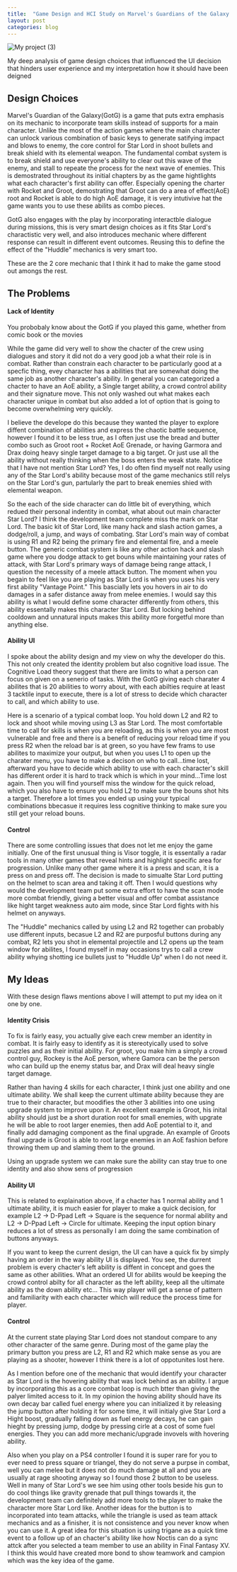 ```yaml
---
title:  "Game Design and HCI Study on Marvel's Guardians of the Galaxy Game"
layout: post
categories: blog
---
```


![My project (3)](https://user-images.githubusercontent.com/29043325/208528633-2985b886-e688-4727-b861-04c79b54863d.png)

My deep analysis of game design choices that influenced the UI decision that hinders user experience and my interpretation how it should have been deigned

## Design Choices

Marvel's Guardian of the Galaxy(GotG) is a game that puts extra emphasis on its mechanic to incorporate team skills instead of supports for a main character. Unlike the most of the action games where the main character can unlock various combination of basic keys to generate satifying impact and blows to enemy, the core control for Star Lord in shoot bullets and break shield with its elemental weapon. The fundamental combat system is to break shield and use everyone's ability to clear out this wave of the enemy, and stall to repeate the process for the next wave of enemies. This is demostrated throughout its initial chapters by as the game hightlights what each character's first ability can offer. Especially opening the charter with Rocket and Groot, demostrating that Groot can do a area of effect(AoE) root and Rocket is able to do high AoE damage, it is very intutivive hat the game wants you to use these abilits as combo pieces. 
   
GotG also engages with the play by incorporating interactble dialogue during missions, this is very smart design choices as it fits Star Lord's charactistic very well, and also introduces mechanic where different response can result in different event outcomes. Reusing this to define the effect of the "Huddle" mechanics is very smart too.

These are the 2 core mechanic that I think it had to make the game stood out amongs the rest.

## The Problems
#### Lack of Identity
You probobaly know about the GotG if you played this game, whether from comic book or the movies

While the game did very well to show the chacter of the crew using dialogues and story it did not do a very good job a what their role is in combat.
Rather than constrain each character to be particularly good at a specfic thing, evey character has a abilities that are somewhat doing the same job as another character's ability. In general you can categorized a chacter to have an AoE ability, a Single target ability, a crowd control ability and their signature move. This not only washed out what makes each character unique in combat but also added a lot of option that is going to become overwhelming very quickly. 

I believe the develope do this because they wanted the player to explore diffent combination of abilities and express the chaotic battle sequence, however I found it to be less true, as I often just use the bread and butter combo such as Groot root + Rocket AoE Grenade, or having Garmora and Drax doing heavy single target damage to a big target. Or just use all the ability without really thinking when the boss enters the weak state. Notice that I have not mention Star Lord? Yes, I do often find myself not really using any of the Star Lord's ability because most of the game mechanics still relys on the Star Lord's gun, partularly the part to break enemies shied with elemental weapon. 

So the each of the side character can do little bit of everything, which redued their personal indentity in combat, what about out main character Star Lord? I think the development team complete miss the mark on Star Lord. The basic kit of Star Lord, like many hack and slash action games, a dodge/roll, a jump, and ways of combating. Star Lord's main way of combat is using R1 and R2 being the primary fire and elemental fire, and a meele button. The generic combat system is like any other action hack and slash game where you dodge attack to get bouns while maintaining your rates of attack, with Star Lord's primary ways of damage being range attack, I question the necessity of a meele attack button. The moment when you begain to feel like you are playing as Star Lord is when you uses his very first ability "Vantage Point." This bascially lets you hovers in air to do damages in a safer distance away from melee enemies. I would say this ability is what I would define some character differently from others, this ability essentally makes this character Star Lord. But locking behind cooldown and unnatural inputs makes this ability more forgetful more than anything else.

#### Ability UI
I spoke about the ability design and my view on why the developer do this. This not only created the identity problem but also cognitive load issue. The Cognitive Load theory suggest that there are limits to what a person can focus on given on a senerio of tasks. With the GotG giving each charater 4 abilites that is 20 abilities to worry about, with each abilties require at least 3 tacktile input to execute, there is a lot of stress to decide which character to call, and which ability to use. 

Here is a scenario of a typical combat loop. You hold down L2 and R2 to lock and shoot while moving using L3 as Star Lord. The most comfortable time to call for skills is when you are reloading, as this is when you are most vulnerable and free and there is a benefit of reducing your reload time if you press R2 when the reload bar is at green, so you have few frams to use abilites to maximize your output, but when you uses L1 to open up the charater menu, you have to make a decison on who to call...time lost, afterward you have to decide which ability to use with each character's skill has different order it is hard to track which is which in your mind...Time lost again. Then you will find yourself miss the window for the quick reload, which you also have to ensure you hold L2 to make sure the bouns shot hits a target. Therefore a lot times you ended up using your typical combinations bbecasue it requires less cognitive thinking to make sure you still get your reload bouns.

#### Control
There are some controlling issues that does not let me enjoy the game initially. One of the first unusual thing is Visor toggle, it is essentally a radar tools in many other games that reveal hints and highlight specific area for progression. Unlike many other game where it is a press and scan, it is a press on and press off. The decision is made to simualte Star Lord putting on the helmet to scan area and taking it off. Then I would questions why would the development team put some extra effort to have the scan mode more combat friendly, giving a better visual and offer combat assistance like hight target weakness auto aim mode, since Star Lord fights with his helmet on anyways.

The "Huddle" mechanics called by using L2 and R2 together can probably use different inputs, becasue L2 and R2 are purposful buttons during any combat, R2 lets you shot in elemental projectile and L2 opens up the team window for abilites, I found myself in may occasions trys to call a crew ability whying shotting ice bullets just to "Huddle Up" when I do not need it. 

## My Ideas
With these design flaws mentions above I will attempt to put my idea on it one by one.

#### Identity Crisis
To fix is fairly easy, you actually give each crew member an identity in combat. It is fairly easy to identify as it is stereotyically used to solve puzzles and as their initial ability. For groot, you make him a simply a crowd control guy, Rockey is the AoE person, where Gamora can be the person who can build up the enemy status bar, and Drax will deal heavy single target damage.

Rather than having 4 skills for each character, I think just one ability and one ultimate ability. We shall keep the current ultimate ability because they are true to their character, but moodifies the other 3 abilities into one using upgrade system to improve upon it. An excellent example is Groot, his inital ability should just be a short duration root for small enemies, with upgrate he will be able to root larger enemies, then add AoE potential to it, and finally add damaging component as the final upgrade. An example of Groots final upgrade is Groot is able to root large enemies in an AoE fashion before throwing them up and slaming them to the ground. 

Using an upgrade system we can make sure the ability can stay true to one identity and also show sens of progression

#### Ability UI
This is related to explaination above, if a chacter has 1 normal ability and 1 ultimate ability, it is much easier for player to make a quick decision, for example L2 -> D-Ppad Left -> Square is the sequence for normal ability and L2 -> D-Ppad Left -> Circle for ultimate. Keeping the input option binary reduces a lot of stress as personally I am doing the same combination of buttons anyways. 

If you want to keep the current design, the UI can have a quick fix by simply having an order in the way ability UI is displayed. You see, the durrent problem is every chacter's left ability is diffent in concept and goes the same as other abilities. What an ordered UI for abilits would be keeping the crowd control abilty for all character as the left ability, keep all the ultimate ability as the down ability etc... This way player will get a sense of pattern and familiarity with each character which will reduce the process time for player.

#### Control
At the current state playing Star Lord does not standout compare to any other character of the same genre. During most of the game play the primary button you press are L2, R1 and R2 which make sense as you are playing as a shooter, however I think there is a lot of oppotunites lost here.

As I mention before one of the mechanic that would identify your character as Star Lord is the hovering ability that was lock behind as an ability. I argue by incorporating this as a core combat loop is much btter than giving the palyer limited access to it. In my opinion the hoving ability should have its own decay bar called fuel energy where you can initialized it by releasing the jump button after holding it for some time, it will initialy give Star Lord a Hight boost, gradually falling down as fuel energy decays, he can gain hieght by pressing jump, dodge by pressing cirle at a cost of some fuel energies. They you can add more mechanic/upgrade invovels with hovering ability.

Also when you play on a PS4 controller I found it is super rare for you to ever need to press square or triangel, they do not serve a purpse in combat, well you can melee but it does not do much damage at all and you are usually at rage shooting anyway so I found those 2 button to be useless. Well in many of Star Lord's we see him using other tools beside his gun to do cool things like gravity grenade that pull things towards it, the development team can definitely add more tools to the player to make the character more Star Lord like. Another ideas for the button is to incorporated into team attacks, while the triangle is used as team attack mechanics and as a finisher, it is not consistence and you never know when you can use it. A great idea for this situation is using trigane as a quick time event to a follow up of an chacter's ability like how Noctis can do a sync attck after you selected a team member to use an ability in Final Fantasy XV. I think this would have created more bond to show teamwork and campion which was the key idea of the game.
